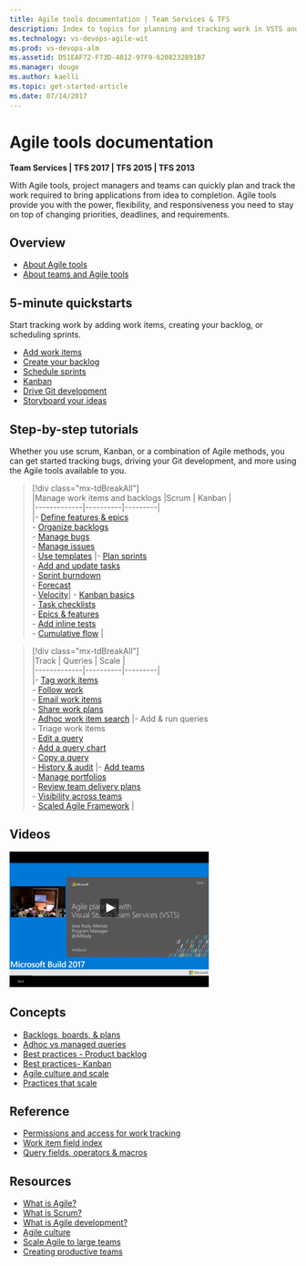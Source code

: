 ```yaml
---
title: Agile tools documentation | Team Services & TFS
description: Index to topics for planning and tracking work in VSTS and and Team Foundation Server (TFS)  
ms.technology: vs-devops-agile-wit
ms.prod: vs-devops-alm
ms.assetid: D51EAF72-F73D-4012-97F9-6208232B91B7
ms.manager: douge
ms.author: kaelli
ms.topic: get-started-article 
ms.date: 07/14/2017
---
```


# Agile tools documentation 

<b>Team Services | TFS 2017 | TFS 2015 | TFS 2013</b> 

With Agile tools, project managers and teams can quickly plan and track the work required to bring applications from idea to completion. Agile tools provide you with the power, flexibility, and responsiveness you need to stay on top of changing priorities, deadlines, and requirements. 

## Overview  
- [About Agile tools](overview.md) 
- [About teams and Agile tools](about-teams-and-settings.md)  
 

## 5-minute quickstarts  

Start tracking work by adding work items, creating your backlog, or scheduling sprints.  

- [Add work items](backlogs/add-work-items.md)
- [Create your backlog](backlogs/create-your-backlog.md)  
- [Schedule sprints](scrum/define-sprints.md)
- [Kanban](kanban/kanban-quickstart.md)  
- [Drive Git development](backlogs/connect-work-items-to-git-dev-ops.md)   
- [Storyboard your ideas](office/storyboard-your-ideas-using-powerpoint.md)   

## Step-by-step tutorials

Whether you use scrum, Kanban, or a combination of Agile methods, you can get started tracking bugs, driving your Git development, and more using the Agile tools available to you. 


> [!div class="mx-tdBreakAll"]  
> |Manage work items and backlogs  |Scrum   |   Kanban   |  
> |-------------|----------|---------|  
> |- [Define features & epics](./backlogs/define-features-epics.md)<br/>- [Organize backlogs](./backlogs/organize-backlog.md)<br/>- [Manage bugs](./backlogs/manage-bugs.md)<br/>- [Manage issues](./backlogs/manage-issues-impediments.md)<br/>- [Use templates](productivity/work-item-template.md) |- [Plan sprints](./scrum/sprint-planning.md)<br/>- [Add and update tasks](./scrum/task-board.md)<br/>- [Sprint burndown](./scrum/sprint-burndown.md)<br/>- [Forecast](./scrum/forecast.md)<br/>- [Velocity](../report/guidance/team-velocity.md)| - [Kanban basics](./kanban/kanban-basics.md)<br/>- [Task checklists](./kanban/add-task-checklists.md)<br/>- [Epics & features](./kanban/kanban-epics-features-stories.md)<br/>- [Add inline tests](./kanban/add-run-update-tests.md)<br/>- [Cumulative flow](../report/guidance/cumulative-flow.md)  |


> [!div class="mx-tdBreakAll"]  
> |Track  | Queries   |   Scale    |  
> |-------------|----------|---------|  
> |- [Tag work items](./track/add-tags-to-work-items.md)<br/>- [Follow work](../collaborate/follow-work-items.md)<br/>   - [Email work items](how-to/email-work-items.md)<br/>- [Share work plans](track/share-plans.md) <br/>- [Adhoc work item search](../search/workitem/get-started.md)  |- Add & run queries<br/>- Triage work items<br/>- [Edit a query](./track/using-queries.md)<br/>- [Add a query chart](../report/charts.md) <br/>- [Copy a query](backlogs/copy-clone-work-items.md#html)<br/>- [History & audit](./track/history-and-auditing.md) |- [Add teams](scale/multiple-teams.md)<br/>- [Manage portfolios](./scale/portfolio-management.md)<br/>- [Review team delivery plans](scale/review-team-plans.md)<br/>- [Visibility across teams](scale/visibility-across-teams.md)<br/>- [Scaled Agile Framework](./scale/scaled-agile-framework.md)  |
  


## Videos 

[![Agile planning video](_img/index-agile-planning-video.png)](https://channel9.msdn.com/Events/Build/2017/T6005/player)   



## Concepts 

- [Backlogs, boards, & plans](backlogs-boards-plans.md)    
- [Adhoc vs managed queries](track/adhoc-vs-managed-queries.md)  
- [Best practices - Product backlog](concepts/best-practices-product-backlog.md)         
- [Best practices- Kanban](concepts/best-practices-kanban.md)    
- [Agile culture and scale](scale/agile-culture.md)   
- [Practices that scale](scale/practices-that-scale.md)  



## Reference   
- [Permissions and access for work tracking](permissions-access-work-tracking.md) 
- [Work item field index](guidance/work-item-field.md)    
- [Query fields, operators & macros](track/query-operators-variables.md)  
 
  
## Resources 
- [What is Agile?](https://www.visualstudio.com/learn/what-is-agile/)  
- [What is Scrum?](https://www.visualstudio.com/learn/what-is-scrum/)  
- [What is Agile development?](https://www.visualstudio.com/learn/what-is-agile-development/)  
- [Agile culture](https://www.visualstudio.com/learn/agile-culture/)  
- [Scale Agile to large teams](https://www.visualstudio.com/learn/scale-agile-large-teams/)  
- [Creating productive teams](https://www.visualstudio.com/learn/productive-teams/)    


  

<!---

## TBD
- [Set team defaults](./scale/set-team-defaults.md)  
- [Customize cards](./customize/customize-cards.md)  

<i><u>Configure</u></i>   
- [Add columns](./kanban/add-columns.md)  
- [WIP limits](./kanban/wip-limits.md)  
- [Split columns](./kanban/split-columns.md)  
- [Expedite work (swimlanes)](./kanban/expedite-work.md)  
- [Definition of done](./kanban/definition-of-done.md)  
- [Customize cards](./customize/customize-cards.md)  
- [Card reordering](./customize/reorder-cards.md)  


## How-to guides


### Agile tools 
* [Switch project or team focus](how-to/switch-team-context-work.md)  
* [Filter backlogs, boards, & queries](how-to/filter-backlog-or-board.md)  
* [Change column options](how-to/set-column-options.md)   
* [Email/print work items](how-to/email-work-items.md)   
* [Refine Work item search results](../search/workitem/search-results.md)   
 


### Request feedback 
* [Get feedback](connect/get-feedback.md)     
* [Provide feedback](connect/give-feedback.md)   
* [Set feedback permissions](connect/give-permissions-feedback.md)   
* [Enable remote audio capture](reference/enable-remote-audio-capture.md)  
* [Change the audio device or annotation tool](reference/change-audio-device-annotation-tool.md)   

### Add & configure teams
* [Add teams & team members](scale/multiple-teams.md)   
* [Add team administrators](scale/add-team-administrator.md)   
* [Set team defaults](scale/set-team-defaults.md)   
* [Configure team settings](scale/manage-team-assets.md)   
* [Define work item templates](productivity/work-item-template.md)   
* Set team favorites  (NEW)    
* [Set team notifications](../collaborate/manage-team-notifications.md)   
* [Team rooms](../collaborate/collaborate-in-a-team-room.md)   
* [Select backlog levels](customize/select-backlog-navigation-levels.md)   
* [Show bugs](customize/show-bugs-on-backlog.md)   
* [Set working days](customize/set-working-days.md)    
* [Customize cards](customize/customize-cards.md)      


### Configure your project 
* [Define area paths](/team-services/work/customize/set-area-paths)  
* [Define iteration paths](/team-services/work/customize/set-iteration-paths-sprints)  

### Administrate 
* [Manage permissions & access](how-to/set-permissions-access-work-tracking.md)  
* [Change access levels](connect/change-access-levels.md)  
* [Manage new form rollout](customize/manage-new-form-rollout.md)  
* [Customize work tracking](/team-services/work/customize/customize-work)  
* [TFS-Project Server integration](/team-services/work/office/sync-ps-tfs)    


-->